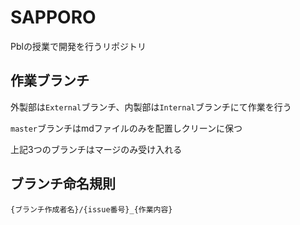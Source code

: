 
# SAPPORO
Pblの授業で開発を行うリポジトリ

## 作業ブランチ
外製部は```External```ブランチ、内製部は```Internal```ブランチにて作業を行う

```master```ブランチはmdファイルのみを配置しクリーンに保つ

上記3つのブランチはマージのみ受け入れる

## ブランチ命名規則
``` {ブランチ作成者名}/{issue番号}_{作業内容} ```
